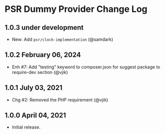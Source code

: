# PSR Dummy Provider Change Log

## 1.0.3 under development

- New: Add `psr/clock-implementation` (@samdark)

## 1.0.2 February 06, 2024

- Enh #7: Add "testing" keyword to composer.json for suggest package to require-dev section (@vjik)

## 1.0.1 July 03, 2021

- Chg #2: Removed the PHP requirement (@vjik)

## 1.0.0 April 04, 2021

- Initial release.
